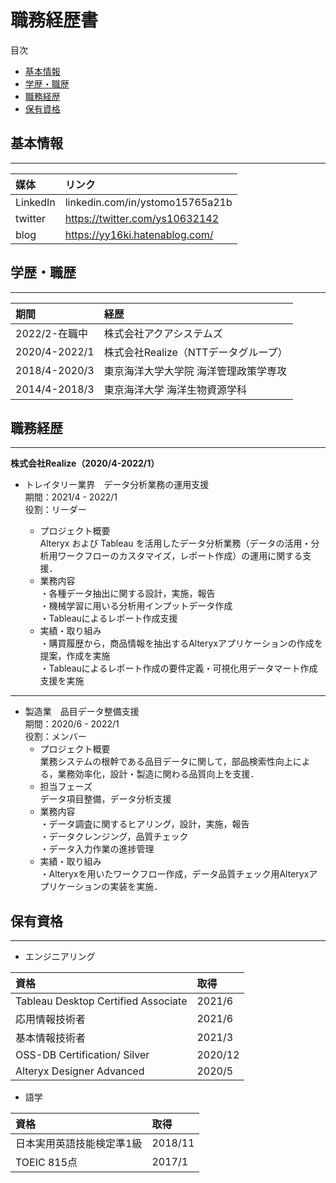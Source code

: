 # 職務経歴書
目次
  - [基本情報](#基本情報)
  - [学歴・職歴](#学歴職歴)
  - [職務経歴](#職務経歴)
  - [保有資格](#保有資格)
## 基本情報
***
|  媒体  |  リンク  |
| :---- |:---- |
|  LinkedIn  |  linkedin.com/in/ystomo15765a21b  |
|  twitter  |  https://twitter.com/ys10632142  |
|  blog  |  https://yy16ki.hatenablog.com/  |

## 学歴・職歴
***
|  期間  |  経歴  |
| :---- |:---- |
|  2022/2-在職中  |  株式会社アクアシステムズ  |
|  2020/4-2022/1  |  株式会社Realize（NTTデータグループ）  |
|  2018/4-2020/3  |  東京海洋大学大学院 海洋管理政策学専攻  |
|  2014/4-2018/3  |  東京海洋大学 海洋生物資源学科  |

## 職務経歴
***

**株式会社Realize（2020/4-2022/1）**  

- トレイタリー業界　データ分析業務の運用支援  
期間：2021/4 - 2022/1  
役割：リーダー  

  - プロジェクト概要  
Alteryx および Tableau を活用したデータ分析業務（データの活用・分析用ワークフローのカスタマイズ，レポート作成）の運用に関する支援．  
  - 業務内容  
・各種データ抽出に関する設計，実施，報告  
・機械学習に用いる分析用インプットデータ作成  
・Tableauによるレポート作成支援  
  - 実績・取り組み  
・購買履歴から，商品情報を抽出するAlteryxアプリケーションの作成を提案，作成を実施  
・Tableauによるレポート作成の要件定義・可視化用データマート作成支援を実施  
***
- 製造業　品目データ整備支援  
期間：2020/6 - 2022/1  
役割：メンバー  
  - プロジェクト概要  
業務システムの根幹である品目データに関して，部品検索性向上による，業務効率化，設計・製造に関わる品質向上を支援．
  - 担当フェーズ  
データ項目整備，データ分析支援  
  - 業務内容  
・データ調査に関するヒアリング，設計，実施，報告  
・データクレンジング，品質チェック  
・データ入力作業の進捗管理  
  - 実績・取り組み  
・Alteryxを用いたワークフロー作成，データ品質チェック用Alteryxアプリケーションの実装を実施．  

## 保有資格
***
- エンジニアリング
  
|  資格  |  取得  |
| :---- |:---- |
|  Tableau Desktop Certified Associate  | 2021/6 |
|  応用情報技術者  | 2021/6 |
|  基本情報技術者  | 2021/3 |
|  OSS-DB Certification/ Silver  | 2020/12 |
|  Alteryx Designer Advanced  | 2020/5 |

- 語学

|  資格  |  取得  |
| :---- |:---- |
|  日本実用英語技能検定準1級  | 2018/11 |
|  TOEIC 815点  | 2017/1 |
